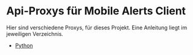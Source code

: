 # Api-Proxys für Mobile Alerts Client
 Hier sind verschiedene Proxys, für dieses Projekt. Eine Anleitung liegt im jeweiligen Verzeichnis.

 * [Python](python/)